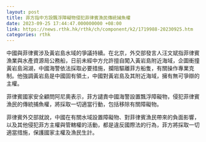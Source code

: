 ```yaml
---
layout: post
title: 菲方指中方設飄浮障礙物侵犯菲律賓漁民傳統捕魚權
date: 2023-09-25 17:44:47.000000000 +08:00
link: https://news.rthk.hk/rthk/ch/component/k2/1719988-20230925.htm
categories: rthk
---
```


中國與菲律賓涉及黃岩島水域的爭議持續。在北京，外交部發言人汪文斌指菲律賓漁業與水產資源局公務船，日前未經中方允許擅自闖入黃岩島附近海域，企圖衝撞黃岩島潟湖，中國海警依法採取必要措施，攔阻驅離菲方船隻，有關操作專業克制。他強調黃岩島是中國固有領土，中國對黃岩島及其附近海域，擁有無可爭辯的主權。

菲律賓國家安全顧問阿尼奧表示，菲方譴責中國海警設置飄浮障礙物，侵犯菲律賓漁民的傳統捕魚權，將採取一切適當行動，包括移除有關障礙物。

菲律賓外交部就說，中國在有關水域設置障礙物、對菲律賓漁民帶來的負面影響，以及其他侵犯菲方主權與管轄權的活動，都是違反國際法的行為，菲方將採取一切適當措施，保護國家主權及漁民生計。
